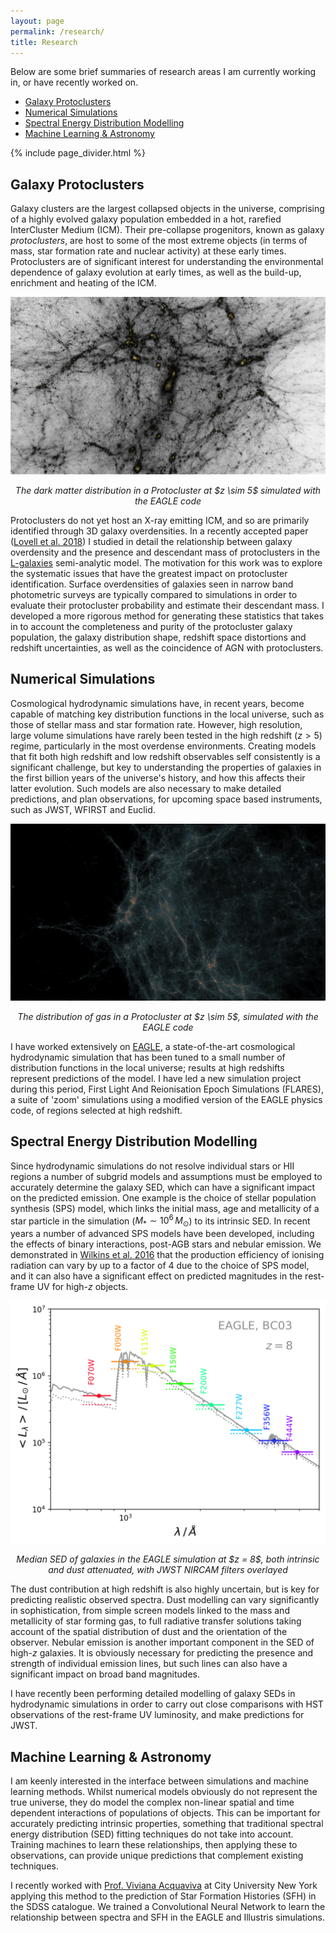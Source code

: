 ```yaml
---
layout: page
permalink: /research/
title: Research
---
```


Below are some brief summaries of research areas I am currently working in, or have recently worked on.

<ul>
<li><a href="#Galaxy Protoclusters">Galaxy Protoclusters</a></li>
<li><a href="#Numerical Simulations">Numerical Simulations</a></li>
<li><a href="#Spectral Energy Distribution Modelling">Spectral Energy Distribution Modelling</a></li>
<li><a href="#Machine Learning & Astronomy">Machine Learning & Astronomy</a></li>
<!-- <li><a href="#Extreme Value Statistics">Extreme Value Statistics</a></li> -->
</ul>

{% include page_divider.html %}

<!-- <h2><a href="High Redshift Galaxy Evolution" name="High Redshift Galaxy Evolution">High Redshift Galaxy Evolution</a></h2> -->

<h2><a name="Galaxy Protoclusters">Galaxy Protoclusters</a></h2>

Galaxy clusters are the largest collapsed objects in the universe, comprising of a highly evolved galaxy population embedded in a hot, rarefied InterCluster Medium (ICM). Their pre-collapse progenitors, known as galaxy *protoclusters*, are host to some of the most extreme objects (in terms of mass, star formation rate and nuclear activity) at these early times.
Protoclusters are of significant interest for understanding the environmental dependence of galaxy evolution at early times, as well as the build-up, enrichment and heating of the ICM.

<img class="small" src="/images/dm_example.png" title="Simulated Protocluster">
<p style="text-align:center; font-style:italic">The dark matter distribution in a Protocluster at $z \sim 5$ simulated with the EAGLE code</p>
<!-- <img class="small" src="/images/gas_test_zoom_1_r_1.gif" title="Simulated Protocluster">
<p style="text-align:center; font-style:italic">Gas distribution in a Protocluster at $z \sim 5$ simulated with the EAGLE code</p> -->

Protoclusters do not yet host an X-ray emitting ICM, and so are primarily identified through 3D galaxy overdensities. In a recently accepted paper (<a href="http://adsabs.harvard.edu/cgi-bin/bib_query?arXiv:1710.02148" target="blank">Lovell et al. 2018</a>) I studied in detail the relationship between galaxy overdensity and the presence and descendant mass of protoclusters in the <a href="http://galformod.mpa-garching.mpg.de/public/LGalaxies/" target="blank">L-galaxies</a> semi-analytic model.
The motivation for this work was to explore the systematic issues that have the greatest impact on protocluster identification. Surface overdensities of galaxies seen in narrow band photometric surveys are typically compared to simulations in order to evaluate their protocluster probability and estimate their descendant mass.
I developed a more rigorous method for generating these statistics that takes in to account the completeness and purity of the protocluster galaxy population, the galaxy distribution shape, redshift space distortions and redshift uncertainties, as well as the coincidence of AGN with protoclusters.

<h2><a name="Numerical Simulations">Numerical Simulations</a></h2>

Cosmological hydrodynamic simulations have, in recent years, become capable of matching key distribution functions in the local universe, such as those of stellar mass and star formation rate. However, high resolution, large volume simulations  have rarely been tested in the high redshift ($z > 5$) regime, particularly in the most overdense environments.
Creating models that fit both high redshift and low redshift observables self consistently is a significant challenge, but key to understanding the properties of galaxies in the first billion years of the universe's history, and how this affects their latter evolution.
Such models are also necessary to make detailed predictions, and plan observations, for upcoming space based instruments, such as JWST, WFIRST and Euclid.

<img class="small" src="/images/gas_test_zoom_1_r_1_p_245.png" title="Simulated Protocluster (Gas)">
<p style="text-align:center; font-style:italic">The distribution of gas in a Protocluster at $z \sim 5$, simulated with the EAGLE code</p>

I have worked extensively on <a href="http://icc.dur.ac.uk/Eagle/" target="blank">EAGLE</a>, a state-of-the-art cosmological hydrodynamic simulation that has been tuned to a small number of distribution functions in the local universe; results at high redshifts represent predictions of the model.
I have led a new simulation project during this period, First Light And Reionisation Epoch Simulations (FLARES), a suite of 'zoom' simulations using a modified version of the EAGLE physics code, of regions selected at high redshift.

<h2><a name="Spectral Energy Distribution Modelling">Spectral Energy Distribution Modelling</a></h2>

<!-- A significant part of my doctoral studies has involved SED modelling of galaxies from hydrodynamic simulations in order to perform a close comparison with observations. -->
Since hydrodynamic simulations do not resolve individual stars or HII regions a number of subgrid models and assumptions must be employed to accurately determine the galaxy SED, which can have a significant impact on the predicted emission.
One example is the choice of stellar population synthesis (SPS) model, which links the initial mass, age and metallicity of a star particle in the simulation ($M_{*} \sim 10^{6} \, M_{\odot}$) to its intrinsic SED.
In recent years a number of advanced SPS models have been developed, including the effects of binary interactions, post-AGB stars and nebular emission.
We demonstrated in <a href="https://arxiv.org/abs/1512.03214" target="blank">Wilkins et al. 2016</a> that the production efficiency of ionising radiation can vary by up to a factor of 4 due to the choice of SPS model, and it can also have a significant effect on predicted magnitudes in the rest-frame UV for high-$z$ objects.

<img class="vsmall" src="/images/spectra_example_z8.png" title="Spectra Example">
<p style="text-align:center; font-style:italic">Median SED of galaxies in the EAGLE simulation at $z = 8$, both intrinsic and dust attenuated, with JWST NIRCAM filters overlayed</p>

The dust contribution at high redshift is also highly uncertain, but is key for predicting realistic observed spectra. Dust modelling can vary significantly in sophistication, from simple screen models linked to the mass and metallicity of star forming gas, to full radiative transfer solutions taking account of the spatial distribution of dust and the orientation of the observer.
Nebular emission is another important component in the SED of high-$z$ galaxies. It is obviously necessary for predicting the presence and strength of individual emission lines, but such lines can also have a significant impact on broad band magnitudes.

I have recently been performing detailed modelling of galaxy SEDs in hydrodynamic simulations in order to carry out close comparisons with HST observations of the rest-frame UV luminosity, and make predictions for JWST.

<h2><a name="Machine Learning & Astronomy">Machine Learning & Astronomy</a></h2>

I am keenly interested in the interface between simulations and machine learning methods. Whilst numerical models obviously do not represent the true universe, they do model the complex non-linear spatial and time dependent interactions of populations of objects. This can be important for accurately predicting intrinsic properties, something that traditional spectral energy distribution (SED) fitting techniques do not take into account. Training machines to learn these relationships, then applying these to observations, can provide unique predictions that complement existing techniques.

I recently worked with <a href="https://www.drvivianaacquaviva.com/" target="blank">Prof. Viviana Acquaviva</a> at City University New York applying this method to the prediction of Star Formation Histories (SFH) in the SDSS catalogue. We trained a Convolutional Neural Network to learn the relationship between spectra and SFH in the EAGLE and Illustris simulations.

<!-- <h2><a name="Extreme Value Statistics">Extreme Value Statistics</a></h2>

During my Masters I worked with <a href="https://telescoper.wordpress.com/" target="blank">Prof. Peter Coles</a> and <a href="http://www.jb.man.ac.uk/~harrison/" target="blank">Dr. Ian Harrison</a> on <a href="https://www.ncl.ucar.edu/Applications/extreme_value.shtml" target="blank">Extreme Value Statistics</a>, a technique for predicting the most extreme objects in a distribution. I studied the EVS predictions for the halo masses of galaxy clusters and compared to numerical simulation predictions, as well as EVS predictions for the largest voids in the universe, utilising excursion set theory.

<img class="vsmall" src="/images/masters_project_ss.png" title="WebbUK">
<p style="text-align:center; font-style:italic">The dark matter distribution in a small volume containing a massive cluster, simulated using the <a href="http://enzo-project.org/" target="blank">ENZO</a> code</p> -->
